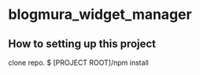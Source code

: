 # blogmura_widget_manager
## How to setting up this project
clone repo.
$ [PROJECT ROOT]/npm install
